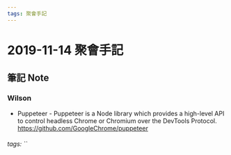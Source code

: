 ```yaml
---
tags: 聚會手記
---
```


2019-11-14 聚會手記
===

筆記 Note
---

###  Wilson
- Puppeteer - Puppeteer is a Node library which provides a high-level API to control headless Chrome or Chromium over the DevTools Protocol.
https://github.com/GoogleChrome/puppeteer

###### tags: ``